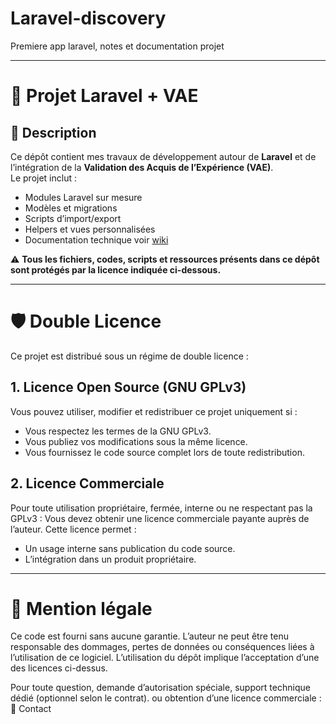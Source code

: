# Laravel-discovery
Premiere app laravel, notes et documentation projet

---

# 📌 Projet Laravel + VAE

## 📖 Description
Ce dépôt contient mes travaux de développement autour de **Laravel** et de l’intégration de la **Validation des Acquis de l’Expérience (VAE)**.  
Le projet inclut :
- Modules Laravel sur mesure
- Modèles et migrations
- Scripts d’import/export
- Helpers et vues personnalisées
- Documentation technique voir [wiki](../../wiki)

⚠️ **Tous les fichiers, codes, scripts et ressources présents dans ce dépôt sont protégés par la licence indiquée ci-dessous.**

---

# 🛡 Double Licence

Ce projet est distribué sous un régime de double licence :
## 1. Licence Open Source (GNU GPLv3)

Vous pouvez utiliser, modifier et redistribuer ce projet uniquement si :
- Vous respectez les termes de la GNU GPLv3.
- Vous publiez vos modifications sous la même licence.
- Vous fournissez le code source complet lors de toute redistribution.

## 2. Licence Commerciale

Pour toute utilisation propriétaire, fermée, interne ou ne respectant pas la GPLv3 :  Vous devez obtenir une licence commerciale payante auprès de l’auteur.
Cette licence permet :
- Un usage interne sans publication du code source.
- L’intégration dans un produit propriétaire.

---
# 📌 Mention légale

Ce code est fourni sans aucune garantie. L’auteur ne peut être tenu responsable des dommages, pertes de données ou conséquences liées à l’utilisation de ce logiciel.
L’utilisation du dépôt implique l’acceptation d’une des licences ci-dessus.

Pour toute question, demande d’autorisation spéciale, support technique dédié (optionnel selon le contrat). ou obtention d’une licence commerciale :        
📧 Contact 
